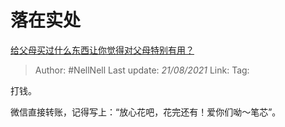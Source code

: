# 落在实处
[给父母买过什么东西让你觉得对父母特别有用？](https://www.zhihu.com/question/21149017/answer/1524459478)

> Author: #NellNell 
> Last update: *21/08/2021* 
> Link:
> Tag: 

打钱。

微信直接转账，记得写上：“放心花吧，花完还有！爱你们呦～笔芯”。